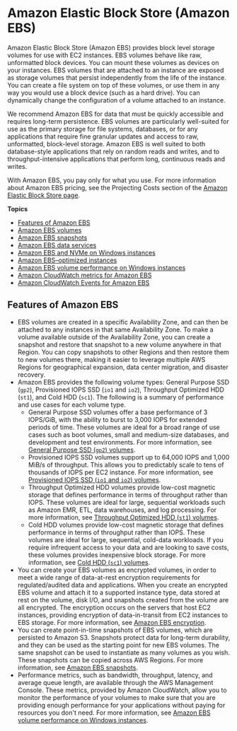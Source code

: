# Amazon Elastic Block Store \(Amazon EBS\)<a name="AmazonEBS"></a>

Amazon Elastic Block Store \(Amazon EBS\) provides block level storage volumes for use with EC2 instances\. EBS volumes behave like raw, unformatted block devices\. You can mount these volumes as devices on your instances\. EBS volumes that are attached to an instance are exposed as storage volumes that persist independently from the life of the instance\. You can create a file system on top of these volumes, or use them in any way you would use a block device \(such as a hard drive\)\. You can dynamically change the configuration of a volume attached to an instance\.

We recommend Amazon EBS for data that must be quickly accessible and requires long\-term persistence\. EBS volumes are particularly well\-suited for use as the primary storage for file systems, databases, or for any applications that require fine granular updates and access to raw, unformatted, block\-level storage\. Amazon EBS is well suited to both database\-style applications that rely on random reads and writes, and to throughput\-intensive applications that perform long, continuous reads and writes\.

With Amazon EBS, you pay only for what you use\. For more information about Amazon EBS pricing, see the Projecting Costs section of the [Amazon Elastic Block Store page](http://aws.amazon.com/ebs/)\.

**Topics**
+ [Features of Amazon EBS](#ebs-features)
+ [Amazon EBS volumes](ebs-volumes.md)
+ [Amazon EBS snapshots](EBSSnapshots.md)
+ [Amazon EBS data services](ebs-data-services.md)
+ [Amazon EBS and NVMe on Windows instances](nvme-ebs-volumes.md)
+ [Amazon EBS–optimized instances](ebs-optimized.md)
+ [Amazon EBS volume performance on Windows instances](EBSPerformance.md)
+ [Amazon CloudWatch metrics for Amazon EBS](using_cloudwatch_ebs.md)
+ [Amazon CloudWatch Events for Amazon EBS](ebs-cloud-watch-events.md)

## Features of Amazon EBS<a name="ebs-features"></a>
+ EBS volumes are created in a specific Availability Zone, and can then be attached to any instances in that same Availability Zone\. To make a volume available outside of the Availability Zone, you can create a snapshot and restore that snapshot to a new volume anywhere in that Region\. You can copy snapshots to other Regions and then restore them to new volumes there, making it easier to leverage multiple AWS Regions for geographical expansion, data center migration, and disaster recovery\.
+ Amazon EBS provides the following volume types: General Purpose SSD \(`gp2`\), Provisioned IOPS SSD \(`io1` and `io2`\), Throughput Optimized HDD \(`st1`\), and Cold HDD \(`sc1`\)\. The following is a summary of performance and use cases for each volume type\.
  + General Purpose SSD volumes offer a base performance of 3 IOPS/GiB, with the ability to burst to 3,000 IOPS for extended periods of time\. These volumes are ideal for a broad range of use cases such as boot volumes, small and medium\-size databases, and development and test environments\. For more information, see [General Purpose SSD \(`gp2`\) volumes](ebs-volume-types.md#EBSVolumeTypes_gp2)\.
  + Provisioned IOPS SSD volumes support up to 64,000 IOPS and 1,000 MiB/s of throughput\. This allows you to predictably scale to tens of thousands of IOPS per EC2 instance\. For more information, see [Provisioned IOPS SSD \(`io1` and `io2`\) volumes](ebs-volume-types.md#EBSVolumeTypes_piops)\.
  + Throughput Optimized HDD volumes provide low\-cost magnetic storage that defines performance in terms of throughput rather than IOPS\. These volumes are ideal for large, sequential workloads such as Amazon EMR, ETL, data warehouses, and log processing\. For more information, see [Throughput Optimized HDD \(`st1`\) volumes](ebs-volume-types.md#EBSVolumeTypes_st1)\.
  + Cold HDD volumes provide low\-cost magnetic storage that defines performance in terms of throughput rather than IOPS\. These volumes are ideal for large, sequential, cold\-data workloads\. If you require infrequent access to your data and are looking to save costs, these volumes provides inexpensive block storage\. For more information, see [Cold HDD \(`sc1`\) volumes](ebs-volume-types.md#EBSVolumeTypes_sc1)\.
+ You can create your EBS volumes as encrypted volumes, in order to meet a wide range of data\-at\-rest encryption requirements for regulated/audited data and applications\. When you create an encrypted EBS volume and attach it to a supported instance type, data stored at rest on the volume, disk I/O, and snapshots created from the volume are all encrypted\. The encryption occurs on the servers that host EC2 instances, providing encryption of data\-in\-transit from EC2 instances to EBS storage\. For more information, see [Amazon EBS encryption](EBSEncryption.md)\.
+ You can create point\-in\-time snapshots of EBS volumes, which are persisted to Amazon S3\. Snapshots protect data for long\-term durability, and they can be used as the starting point for new EBS volumes\. The same snapshot can be used to instantiate as many volumes as you wish\. These snapshots can be copied across AWS Regions\. For more information, see [Amazon EBS snapshots](EBSSnapshots.md)\. 
+ Performance metrics, such as bandwidth, throughput, latency, and average queue length, are available through the AWS Management Console\. These metrics, provided by Amazon CloudWatch, allow you to monitor the performance of your volumes to make sure that you are providing enough performance for your applications without paying for resources you don't need\. For more information, see [Amazon EBS volume performance on Windows instances](EBSPerformance.md)\.